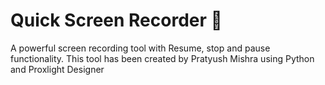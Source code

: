# Quick Screen Recorder 🔴

A powerful screen recording tool with Resume, stop and pause functionality. 
This tool has been created by Pratyush Mishra using Python and Proxlight Designer
